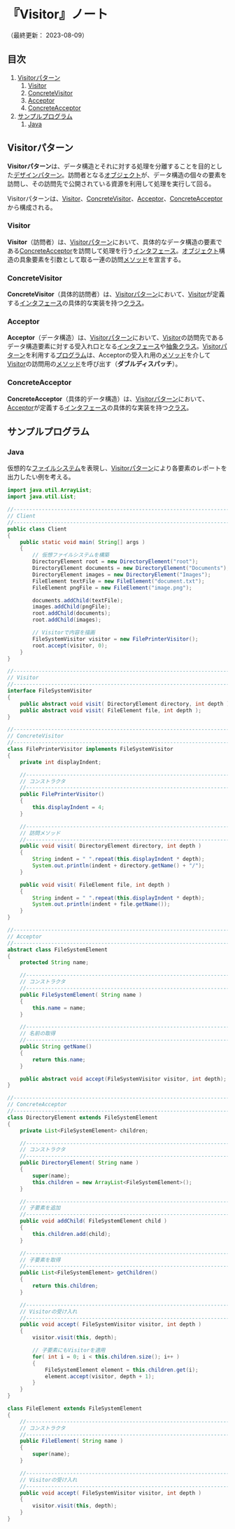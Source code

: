# 『Visitor』ノート

（最終更新： 2023-08-09）


## 目次

1. [Visitorパターン](#visitorパターン)
	1. [Visitor](#visitor)
	1. [ConcreteVisitor](#concretevisitor)
	1. [Acceptor](#acceptor)
	1. [ConcreteAcceptor](#concreteacceptor)
1. [サンプルプログラム](#サンプルプログラム)
	1. [Java](#java)


## Visitorパターン

**Visitorパターン**は、データ構造とそれに対する処理を分離することを目的とした[デザインパターン](./design_pattern.md#デザインパターン)。訪問者となる[オブジェクト](../../../../programming/_/chapters/object_oriented.md#オブジェクト)が、データ構造の個々の要素を訪問し、その訪問先で公開されている資源を利用して処理を実行して回る。

Visitorパターンは、[Visitor](#visitor)、[ConcreteVisitor](#concretevisitor)、[Acceptor](#acceptor)、[ConcreteAcceptor](#concreteacceptor)から構成される。

### Visitor

**Visitor**（訪問者）は、[Visitorパターン](#visitorパターン)において、具体的なデータ構造の要素である[ConcreteAcceptor](#concreteacceptor)を訪問して処理を行う[インタフェース](../../../../programming/_/chapters/object_oriented.md#インタフェース)。[オブジェクト](../../../../programming/_/chapters/object_oriented.md#オブジェクト)構造の具象要素を引数として取る一連の訪問[メソッド](../../../../programming/_/chapters/object_oriented.md#メソッド)を宣言する。

### ConcreteVisitor

**ConcreteVisitor**（具体的訪問者）は、[Visitorパターン](#visitorパターン)において、[Visitor](#visitor)が定義する[インタフェース](../../../../programming/_/chapters/object_oriented.md#インタフェース)の具体的な実装を持つ[クラス](../../../../programming/_/chapters/object_oriented.md#クラス)。

### Acceptor

**Acceptor**（データ構造）は、[Visitorパターン](#visitorパターン)において、[Visitor](#visitor)の訪問先であるデータ構造要素に対する受入れ口となる[インタフェース](../../../../programming/_/chapters/object_oriented.md#インタフェース)や[抽象クラス](../../../../programming/_/chapters/object_oriented.md#抽象クラス)。[Visitorパターン](#visitorパターン)を利用する[プログラム](../../../../programming/_/chapters/programming.md#プログラム)は、Acceptorの受入れ用の[メソッド](../../../../programming/_/chapters/object_oriented.md#メソッド)を介して[Visitor](#visitor)の訪問用の[メソッド](../../../../programming/_/chapters/object_oriented.md#メソッド)を呼び出す（**ダブルディスパッチ**）。

### ConcreteAcceptor

**ConcreteAcceptor**（具体的データ構造）は、[Visitorパターン](#visitorパターン)において、[Acceptor](#acceptor)が定義する[インタフェース](../../../../programming/_/chapters/object_oriented.md#インタフェース)の具体的な実装を持つ[クラス](../../../../programming/_/chapters/object_oriented.md#クラス)。


## サンプルプログラム

### Java

仮想的な[ファイルシステム](../../../../computer/software/_/chapters/file_system.md#ファイルシステム)を表現し、[Visitorパターン](#visitorパターン)により各要素のレポートを出力したい例を考える。

```java
import java.util.ArrayList;
import java.util.List;

//------------------------------------------------------------------------------
// Client
//------------------------------------------------------------------------------
public class Client
{
    public static void main( String[] args )
    {
        // 仮想ファイルシステムを構築
        DirectoryElement root = new DirectoryElement("root");
        DirectoryElement documents = new DirectoryElement("Documents");
        DirectoryElement images = new DirectoryElement("Images");
        FileElement textFile = new FileElement("document.txt");
        FileElement pngFile = new FileElement("image.png");

        documents.addChild(textFile);
        images.addChild(pngFile);
        root.addChild(documents);
        root.addChild(images);

        // Visitorで内容を描画
        FileSystemVisitor visitor = new FilePrinterVisitor();
        root.accept(visitor, 0);
    }
}

//------------------------------------------------------------------------------
// Visitor
//------------------------------------------------------------------------------
interface FileSystemVisitor
{
    public abstract void visit( DirectoryElement directory, int depth );
    public abstract void visit( FileElement file, int depth );
}

//------------------------------------------------------------------------------
// ConcreteVisitor
//------------------------------------------------------------------------------
class FilePrinterVisitor implements FileSystemVisitor
{
    private int displayIndent;

    //--------------------------------------------------------------------------
    // コンストラクタ
    //--------------------------------------------------------------------------
    public FilePrinterVisitor()
    {
        this.displayIndent = 4;
    }

    //--------------------------------------------------------------------------
    // 訪問メソッド
    //--------------------------------------------------------------------------
    public void visit( DirectoryElement directory, int depth )
    {
        String indent = " ".repeat(this.displayIndent * depth);
        System.out.println(indent + directory.getName() + "/");
    }

    public void visit( FileElement file, int depth )
    {
        String indent = " ".repeat(this.displayIndent * depth);
        System.out.println(indent + file.getName());
    }
}

//------------------------------------------------------------------------------
// Acceptor
//------------------------------------------------------------------------------
abstract class FileSystemElement
{
    protected String name;

    //--------------------------------------------------------------------------
    // コンストラクタ
    //--------------------------------------------------------------------------
    public FileSystemElement( String name )
    {
        this.name = name;
    }

    //--------------------------------------------------------------------------
    // 名前の取得
    //--------------------------------------------------------------------------
    public String getName()
    {
        return this.name;
    }

    public abstract void accept(FileSystemVisitor visitor, int depth);
}

//------------------------------------------------------------------------------
// ConcreteAcceptor
//------------------------------------------------------------------------------
class DirectoryElement extends FileSystemElement
{
    private List<FileSystemElement> children;

    //--------------------------------------------------------------------------
    // コンストラクタ
    //--------------------------------------------------------------------------
    public DirectoryElement( String name )
    {
        super(name);
        this.children = new ArrayList<FileSystemElement>();
    }

    //--------------------------------------------------------------------------
    // 子要素を追加
    //--------------------------------------------------------------------------
    public void addChild( FileSystemElement child )
    {
        this.children.add(child);
    }

    //--------------------------------------------------------------------------
    // 子要素を取得
    //--------------------------------------------------------------------------
    public List<FileSystemElement> getChildren()
    {
        return this.children;
    }

    //--------------------------------------------------------------------------
    // Visitorの受け入れ
    //--------------------------------------------------------------------------
    public void accept( FileSystemVisitor visitor, int depth )
    {
        visitor.visit(this, depth);

        // 子要素にもVisitorを適用
        for( int i = 0; i < this.children.size(); i++ )
        {
            FileSystemElement element = this.children.get(i);
            element.accept(visitor, depth + 1);
        }
    }
}

class FileElement extends FileSystemElement
{
    //--------------------------------------------------------------------------
    // コンストラクタ
    //--------------------------------------------------------------------------
    public FileElement( String name )
    {
        super(name);
    }

    //--------------------------------------------------------------------------
    // Visitorの受け入れ
    //--------------------------------------------------------------------------
    public void accept( FileSystemVisitor visitor, int depth )
    {
        visitor.visit(this, depth);
    }
}
```
